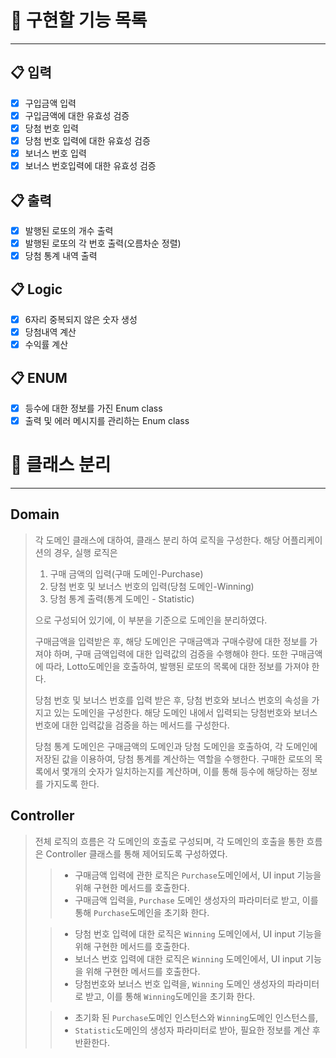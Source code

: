 # 🔑 구현할 기능 목록

---
## 📋 입력 
- [x] 구입금액 입력
- [x] 구입금액에 대한 유효성 검증
- [x] 당첨 번호 입력
- [x] 당첨 번호 입력에 대한 유효성 검증
- [x] 보너스 번호 입력
- [x] 보너스 번호입력에 대한 유효성 검증

## 📋 출력
- [x] 발행된 로또의 개수 출력
- [x] 발행된 로또의 각 번호 출력(오름차순 정렬)
- [x] 당첨 통계 내역 출력

## 📋 Logic
- [x] 6자리 중복되지 않은 숫자 생성
- [x] 당첨내역 계산
- [x] 수익률 계산

## 📋 ENUM
- [x] 등수에 대한 정보를 가진 Enum class
- [x] 출력 및 에러 메시지를 관리하는 Enum class

# 🔑 클래스 분리

---
## Domain
> 각 도메인 클래스에 대하여, 클래스 분리 하여 로직을 구성한다.
> 해당 어플리케이션의 경우, 실행 로직은
> 1. 구매 금액의 입력(구매 도메인-Purchase)
> 2. 당첨 번호 및 보너스 번호의 입력(당첨 도메인-Winning)
> 3. 당첨 통계 출력(통계 도메인 - Statistic)
> 
> 으로 구성되어 있기에, 이 부분을 기준으로 도메인을 분리하였다.
> 
> 구매금액을 입력받은 후, 해당 도메인은 구매금액과 구매수량에 대한 정보를 가져야 하며, 
> 구매 금액입력에 대한 입력값의 검증을 수행해야 한다. 또한 구매금액에 따라, Lotto도메인을 호출하여, 
> 발행된 로또의 목록에 대한 정보를 가져야 한다.
> 
> 당첨 번호 및 보너스 번호를 입력 받은 후, 당첨 번호와 보너스 번호의 속성을 가지고 있는 도메인을 구성한다. 
> 해당 도메인 내에서 입력되는 당첨번호와 보너스 번호에 대한 입력값을 검증을 하는 메서드를 구성한다.
> 
> 당첨 통계 도메인은 구매금액의 도메인과 당첨 도메인을 호출하여, 각 도메인에 저장된 값을 이용하여,
> 당첨 통계를 계산하는 역할을 수행한다. 구매한 로또의 목록에서 몇개의 숫자가 일치하는지를 계산하며,
> 이를 통해 등수에 해당하는 정보를 가지도록 한다.

## Controller
> 전체 로직의 흐름은 각 도메인의 호출로 구성되며, 각 도메인의 호출을 통한 흐름은 
> Controller 클래스를 통해 제어되도록 구성하였다.
> 
>> - 구매금액 입력에 관한 로직은 `Purchase`도메인에서, UI input 기능을 위해 구현한 메서드를 호출한다.
>> - 구매금액 입력을, `Purchase` 도메인 생성자의 파라미터로 받고, 이를 통해 `Purchase`도메인을 초기화 한다. 
>
>> - 당첨 번호 입력에 대한 로직은 `Winning` 도메인에서, UI input 기능을 위해 구현한 메서드를 호출한다.
>> - 보너스 번호 입력에 대한 로직은 `Winning` 도메인에서, UI input 기능을 위해 구현한 메서드를 호출한다.
>> - 당첨번호와 보너스 번호 입력을, `Winning` 도메인 생성자의 파라미터로 받고, 이를 통해 `Winning`도메인을 초기화 한다.
>
>> - 초기화 된 `Purchase`도메인 인스턴스와 `Winning`도메인 인스턴스를, 
>> - `Statistic`도메인의 생성자 파라미터로 받아, 필요한 정보를 계산 후 반환한다.